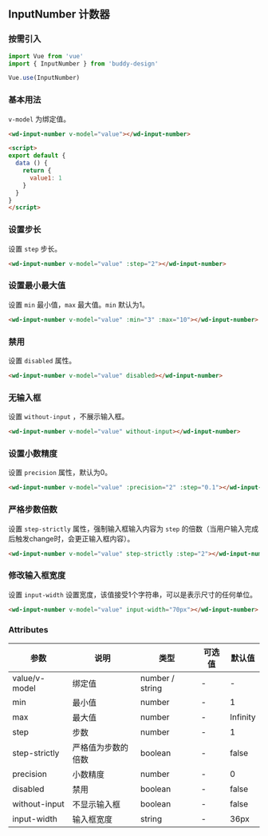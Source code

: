 ## InputNumber 计数器

### 按需引入

```javascript
import Vue from 'vue'
import { InputNumber } from 'buddy-design'

Vue.use(InputNumber)
```

### 基本用法

`v-model` 为绑定值。

```html
<wd-input-number v-model="value"></wd-input-number>

<script>
export default {
  data () {
    return {
      value1: 1
    }
  }
}
</script>
```

### 设置步长

设置 `step` 步长。

```html
<wd-input-number v-model="value" :step="2"></wd-input-number>
```

### 设置最小最大值

设置 `min` 最小值，`max` 最大值。`min` 默认为1。

```html
<wd-input-number v-model="value" :min="3" :max="10"></wd-input-number>
```

### 禁用

设置 `disabled` 属性。

```html
<wd-input-number v-model="value" disabled></wd-input-number>
```

### 无输入框

设置 `without-input` ，不展示输入框。

```html
<wd-input-number v-model="value" without-input></wd-input-number>
```

### 设置小数精度

设置 `precision` 属性，默认为0。

```html
<wd-input-number v-model="value" :precision="2" :step="0.1"></wd-input-number>
```

### 严格步数倍数

设置 `step-strictly` 属性，强制输入框输入内容为 `step` 的倍数（当用户输入完成后触发change时，会更正输入框内容）。

```html
<wd-input-number v-model="value" step-strictly :step="2"></wd-input-number>
```

### 修改输入框宽度

设置 `input-width` 设置宽度，该值接受1个字符串，可以是表示尺寸的任何单位。

```html
<wd-input-number v-model="value" input-width="70px"></wd-input-number>
```

### Attributes

| 参数      | 说明                                 | 类型      | 可选值       | 默认值   |
|---------- |------------------------------------ |---------- |------------- |-------- |
| value/v-model | 绑定值 | number / string | - | - |
| min | 最小值 | number | - | 1 |
| max | 最大值 | number | - | Infinity |
| step | 步数 | number | - | 1 |
| step-strictly | 严格值为步数的倍数 | boolean | - | false |
| precision | 小数精度 | number | - | 0 |
| disabled | 禁用 | boolean | - | false |
| without-input | 不显示输入框 | boolean | - | false |
| input-width | 输入框宽度 | string | - | 36px |
